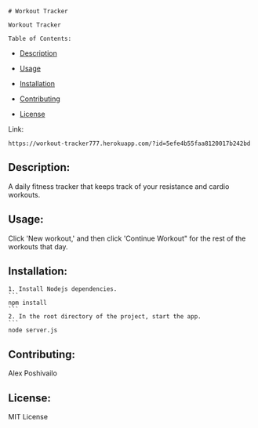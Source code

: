 
    # Workout Tracker

    Workout Tracker

    Table of Contents:
  
  - [Description](#description)
  
  - [Usage](#usage)
  
  - [Installation](#installation)
    
  - [Contributing](#contributing)
  
  - [License](#license)
  
Link:
    
    https://workout-tracker777.herokuapp.com/?id=5efe4b55faa8120017b242bd
  
## Description:
  
A daily fitness tracker that keeps track of your resistance and cardio workouts.
  
## Usage:
    
 Click 'New workout,' and then click 'Continue Workout" for the rest of the workouts that day.        
  
## Installation:

    1. Install Nodejs dependencies.
    ```
    npm install
    ```
    2. In the root directory of the project, start the app.
    ```
    node server.js

  
## Contributing:
  
  Alex Poshivailo
  

## License:

MIT License
  

